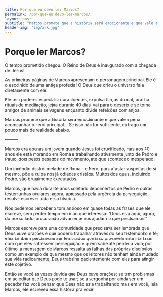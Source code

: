 ```yaml
---
title: Por que eu devo ler Marcos?
permalink: /por-que-eu-devo-ler-marcos/
layout: post
subtitle: "Marcos promete que a história será emocionante e que vale a pena acompanhar o herói principal..."
header-img: "img/ark.jpg"
---
```

# Porque ler Marcos?

O tempo prometido chegou. O Reino de Deus é inaugurado com a chegada de Jesus!

As primeiras páginas de Marcos apresentam o personagem principal. Ele é o escolhido de uma antiga profecia! O Deus que criou o universo fala diretamente com ele.

Ele tem poderes especiais: cura doentes, expulsa forças do mal, pratica rituais de meditação, jejua durante 40 dias, vai para o deserto e se torna amigos de animais selvagens enquanto divide refeições com anjos.

Marcos promete que a história será emocionante e que vale a pena acompanhar o herói principal... Se isso não for suficiente, eu trago um pouco mais de realidade abaixo.

———

Marcos era apenas um jovem quando Jesus foi crucificado, mas aos 40 anos ele está morando em Roma e trabalhando ativamente junto de Pedro e Paulo, dois pesos pesados do movimento, até que acontece o inesperado!

Um incêndio destrói metade de Roma - e Nero, para afastar suspeitas de si mesmo, põe a culpa nos já odiados cristãos. Muitos dos quais, incluindo Pedro, são brutalmente executados.

Marcos, que havia durante anos coletado depoimentos de Pedro e outras testemunhas oculares, agora, apressado pela urgência da perseguição, resolve escrever toda essa história.

Nós podemos perceber o tom ansioso em quase todas as frases que ele escreve, sem perder tempo em ir ao que interessa: “Deus está aqui, agora, do nosso lado, procurando ativamente nos ajudar no que precisamos!”

Marcos escreve para uma comunidade que precisava ser lembrada que Deus ouve orações e que poderia trabalhar através do seu testemunho e fé; eles também precisavam ser lembrados que isso provavelmente iria fazer com que eles sofressem perseguição e quem sabe até perder a vida; por último, a mensagem de Marcos ressalta as falhas dos próprios discípulos como um exemplo de que mesmo que os leitores não tenham ainda mudado sua vida radicalmente, Deus trabalha pacientemente com eles para atingir este objetivo.

Então se você as vezes duvida que Deus ouve orações; se tem problemas em acreditar que Deus pode te usar; se a vergonha por ainda ser um pecador faz você pensar que Deus não esta trabalhando mais em você, leia Marcos, ele escreveu essa história pra você!
